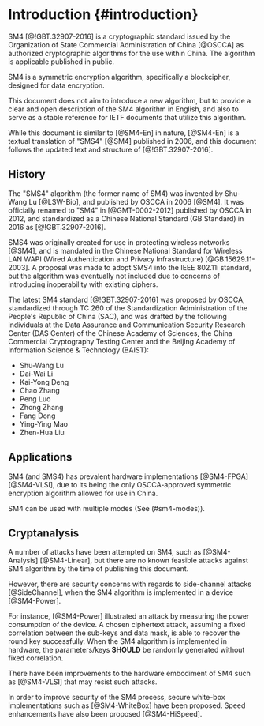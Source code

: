 #  Introduction {#introduction}

SM4 [@!GBT.32907-2016] is a cryptographic standard issued by the
Organization of State Commercial Administration of China [@OSCCA] as
authorized cryptographic algorithms for the use within China. The
algorithm is applicable  published in public.

SM4 is a symmetric encryption algorithm, specifically a blockcipher,
designed for data encryption.

This document does not aim to introduce a new algorithm, but to
provide a clear and open description of the SM4 algorithm in English,
and also to serve as a stable reference for IETF documents that utilize
this algorithm.

While this document is similar to [@SM4-En] in nature, [@SM4-En]
is a textual translation of "SMS4" [@SM4] published in 2006, and this
document follows the updated text and structure of [@!GBT.32907-2016].


## History

The "SMS4" algorithm (the former name of SM4) was invented by
Shu-Wang Lu [@LSW-Bio], and published by OSCCA in 2006 [@SM4]. It was
officially renamed to "SM4" in [@GMT-0002-2012] published by OSCCA in 2012,
and standardized as a Chinese National Standard (GB Standard) in 2016 as
[@!GBT.32907-2016].

SMS4 was originally created for use in protecting wireless networks [@SM4],
and is mandated in the Chinese National Standard for Wireless LAN WAPI (Wired
Authentication and Privacy Infrastructure) [@GB.15629.11-2003]. A proposal
was made to adopt SMS4 into the IEEE 802.11i standard, but the algorithm
was eventually not included due to concerns of introducing inoperability
with existing ciphers.

The latest SM4 standard [@!GBT.32907-2016] was proposed by OSCCA,
standardized through TC 260 of the Standardization Administration of the
People's Republic of China (SAC), and was drafted by the following
individuals at the Data Assurance and Communication Security Research
Center (DAS Center) of the Chinese Academy of Sciences, the China
Commercial Cryptography Testing Center and the Beijing Academy of
Information Science & Technology (BAIST):

* Shu-Wang Lu
* Dai-Wai Li
* Kai-Yong Deng
* Chao Zhang
* Peng Luo
* Zhong Zhang
* Fang Dong
* Ying-Ying Mao
* Zhen-Hua Liu


## Applications

SM4 (and SMS4) has prevalent hardware implementations [@SM4-FPGA]
[@SM4-VLSI], due to its being the only OSCCA-approved symmetric encryption
algorithm allowed for use in China.

SM4 can be used with multiple modes (See (#sm4-modes)).


## Cryptanalysis

A number of attacks have been attempted on SM4, such as [@SM4-Analysis]
[@SM4-Linear], but there are no known feasible attacks against SM4 algorithm
by the time of publishing this document.

However, there are security concerns with regards to side-channel attacks
[@SideChannel], when the SM4 algorithm is implemented in a device [@SM4-Power].

For instance, [@SM4-Power] illustrated an attack by measuring the power
consumption of the device. A chosen ciphertext attack, assuming a fixed
correlation between the sub-keys and data mask, is able to recover the round
key successfully. When the SM4 algorithm is implemented in hardware, the
parameters/keys **SHOULD** be randomly generated without fixed correlation.

There have been improvements to the hardware embodiment of SM4 such as
[@SM4-VLSI] that may resist such attacks.

In order to improve security of the SM4 process, secure white-box
implementations such as [@SM4-WhiteBox] have been proposed. Speed enhancements
have also been proposed [@SM4-HiSpeed].

